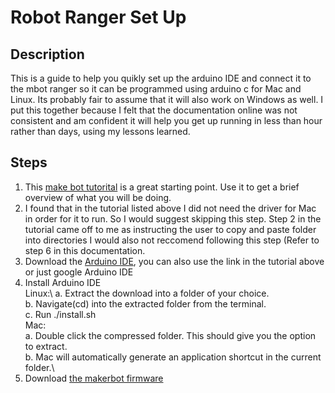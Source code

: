 # Robot Ranger Set Up
## Description
This is a guide to help you quikly set up the arduino IDE and connect it to the mbot ranger so it can be programmed using arduino c for Mac and Linux. Its probably fair to assume that it will also work on Windows as well. I put this together because I felt that the documentation online was not consistent and am confident it will help you get up running in less than hour rather than days, using my lessons learned.  
## Steps
1. This [make bot tutorital](http://learn.makeblock.com/en/learning-arduino-programming/) is a great starting point. Use it to get a brief overview of what you will be doing. 
2. I found that in the tutorial listed above I did not need the driver for Mac in order for it to run. So I would suggest skipping this step. Step 2 in the tutorial    came off to me as instructing the user to copy and paste folder into directories I would also not reccomend following this step (Refer to step 6 in this          documentation. 
3. Download the [Arduino IDE](https://www.arduino.cc/en/software), you can also use the link in the tutorial above or just google Arduino IDE
4. Install Arduino IDE\
   Linux:\ 
   a. Extract the download into a folder of your choice.\
   b. Navigate(cd) into the extracted folder from the terminal.\
   c. Run ./install.sh\
   Mac:\
   a. Double click the compressed folder. This should give you the option to extract.\
   b. Mac will automatically generate an application shortcut in the current folder.\
5. Download [the makerbot firmware](https://github.com/Makeblock-official/Makeblock-Libraries/archive/master.zip)
